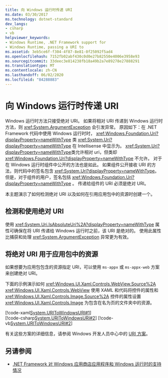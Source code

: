 ```yaml
---
title: 向 Windows 运行时传递 URI
ms.date: 03/30/2017
ms.technology: dotnet-standard
dev_langs:
- csharp
- vb
helpviewer_keywords:
- Windows Runtime, .NET Framework support for
- Windows Runtime, passing a URI to
ms.assetid: 3eb5ce6f-f304-4f87-8e81-0f25092f5ad4
ms.openlocfilehash: 7152fb02abf430c0d0e27b82550e4006e3958e93
ms.sourcegitcommit: 33deec3e814238fb18a49b2a7e89278e27888291
ms.translationtype: MT
ms.contentlocale: zh-CN
ms.lasthandoff: 06/02/2020
ms.locfileid: "84288883"
---
```

# <a name="passing-a-uri-to-the-windows-runtime"></a>向 Windows 运行时传递 URI
Windows 运行时方法只接受绝对 URI。 如果将相对 URI 传递到 Windows 运行时方法，则 <xref:System.ArgumentException> 会引发异常。 原因如下：在 .NET Framework 代码中使用 Windows 运行时时， <xref:Windows.Foundation.Uri?displayProperty=nameWithType> 类 <xref:System.Uri?displayProperty=nameWithType> 在 Intellisense 中显示为。 <xref:System.Uri?displayProperty=nameWithType>类允许相对 uri，但类却 <xref:Windows.Foundation.Uri?displayProperty=nameWithType> 不允许。 对于在 Windows 运行时组件中公开的方法也是如此。 如果组件公开接收 URI 的方法，则代码中的签名包含 <xref:System.Uri?displayProperty=nameWithType>。 但是，对于组件的用户，签名包括 <xref:Windows.Foundation.Uri?displayProperty=nameWithType> 。 传递给组件的 URI 必须是绝对 URI。  
  
本主题演示了如何检测绝对 URI 以及如何在引用应用包中的资源时创建一个。  
  
## <a name="detecting-and-using-an-absolute-uri"></a>检测和使用绝对 URI  
使用 <xref:System.Uri.IsAbsoluteUri%2A?displayProperty=nameWithType> 属性可确保在将 URI 传递给 Windows 运行时之前，该 URI 是绝对的。 使用此属性比捕获和处理 <xref:System.ArgumentException> 异常更为有效。  
  
## <a name="using-an-absolute-uri-for-a-resource-in-the-app-package"></a>将绝对 URI 用于应用包中的资源  
如果想要为应用包包含的资源指定 URI，可以使用 `ms-appx` 或 `ms-appx-web` 方案来创建绝对 URI。  
  
下面的示例演示如何 <xref:Windows.UI.Xaml.Controls.WebView.Source%2A> <xref:Windows.UI.Xaml.Controls.WebView> 使用 XAML 和代码将控件的属性和 <xref:Windows.UI.Xaml.Controls.Image.Source%2A> 控件的属性设置 <xref:Windows.UI.Xaml.Controls.Image> 为包含在名为页的文件夹中的资源。  
  
[!code-xaml[System.URIToWindowsURI#1](../../../samples/snippets/csharp/VS_Snippets_CLR_System/system.uritowindowsuri/cs/mainpage.xaml#1)]  
[!code-csharp[System.URIToWindowsURI#2](../../../samples/snippets/csharp/VS_Snippets_CLR_System/system.uritowindowsuri/cs/mainpage.xaml.cs#2)]
[!code-vb[System.URIToWindowsURI#2](../../../samples/snippets/visualbasic/VS_Snippets_CLR_System/system.uritowindowsuri/vb/mainpage.xaml.vb#2)]  
  
有关这些方案的详细信息，请参阅 Windows 开发人员中心中的 [URI 方案](/windows/uwp/app-resources/uri-schemes)。  
  
## <a name="see-also"></a>另请参阅

- [.NET Framework 对 Windows 应用商店应用程序和 Windows 运行时的支持情况](support-for-windows-store-apps-and-windows-runtime.md)
